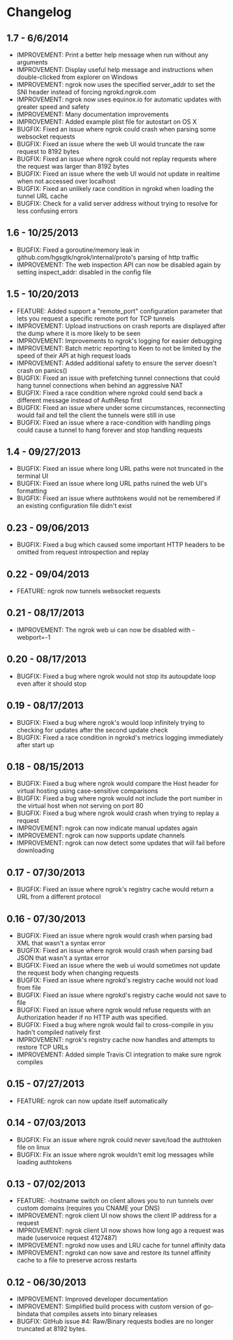 # Changelog
## 1.7 - 6/6/2014
- IMPROVEMENT: Print a better help message when run without any arguments
- IMPROVEMENT: Display useful help message and instructions when double-clicked from explorer on Windows
- IMPROVEMENT: ngrok now uses the specified server_addr to set the SNI header instead of forcing ngrokd.ngrok.com
- IMPROVEMENT: ngrok now uses equinox.io for automatic updates with greater speed and safety
- IMPROVEMENT: Many documentation improvements
- IMPROVEMENT: Added example plist file for autostart on OS X
- BUGFIX: Fixed an issue where ngrok could crash when parsing some websocket requests
- BUGFIX: Fixed an issue where the web UI would truncate the raw request to 8192 bytes
- BUGFIX: Fixed an issue where ngrok could not replay requests where the request was larger than 8192 bytes
- BUGFIX: Fixed an issue where the web UI would not update in realtime when not accessed over localhost
- BUGFIX: Fixed an unlikely race condition in ngrokd when loading the tunnel URL cache
- BUGFIX: Check for a valid server address without trying to resolve for less confusing errors

## 1.6 -  10/25/2013
- BUGFIX: Fixed a goroutine/memory leak in github.com/hgsgtk/ngrok/internal/proto's parsing of http traffic
- IMPROVEMENT: The web inspection API can now be disabled again by setting inspect_addr: disabled in the config file

## 1.5 - 10/20/2013
- FEATURE: Added support a "remote_port" configuration parameter that lets you request a specific remote port for TCP tunnels
- IMPROVEMENT: Upload instructions on crash reports are displayed after the dump where it is more likely to be seen
- IMPROVEMENT: Improvements to ngrok's logging for easier debugging
- IMPROVEMENT: Batch metric reporting to Keen to not be limited by the speed of their API at high request loads
- IMPROVEMENT: Added additional safety to ensure the server doesn't crash on panics()
- BUGFIX: Fixed an issue with prefetching tunnel connections that could hang tunnel connections when behind an aggressive NAT
- BUGFIX: Fixed a race condition where ngrokd could send back a different message instead of AuthResp first
- BUGFIX: Fixed an issue where under some circumstances, reconnecting would fail and tell the client the tunnels were still in use
- BUGFIX: Fixed an issue where a race-condition with handling pings could cause a tunnel to hang forever and stop handling requests

## 1.4 - 09/27/2013
- BUGFIX: Fixed an issue where long URL paths were not truncated in the terminal UI
- BUGFIX: Fixed an issue where long URL paths ruined the web UI's formatting
- BUGFIX: Fixed an issue where authtokens would not be remembered if an existing configuration file didn't exist

## 0.23 - 09/06/2013
- BUGFIX: Fixed a bug which caused some important HTTP headers to be omitted from request introspection and replay

## 0.22 - 09/04/2013
- FEATURE: ngrok now tunnels websocket requests

## 0.21 - 08/17/2013
- IMPROVEMENT: The ngrok web ui can now be disabled with -webport=-1

## 0.20 - 08/17/2013
- BUGFIX: Fixed a bug where ngrok would not stop its autoupdate loop even after it should stop

## 0.19 - 08/17/2013
- BUGFIX: Fixed a bug where ngrok's would loop infinitely trying to checking for updates after the second update check
- BUGFIX: Fixed a race condition in ngrokd's metrics logging immediately after start up

## 0.18 - 08/15/2013
- BUGFIX: Fixed a bug where ngrok would compare the Host header for virtual hosting using case-sensitive comparisons
- BUGFIX: Fixed a bug where ngrok would not include the port number in the virtual host when not serving on port 80
- BUGFIX: Fixed a bug where ngrok would crash when trying to replay a request
- IMPROVEMENT: ngrok can now indicate manual updates again
- IMPROVEMENT: ngrok can now supports update channels
- IMPROVEMENT: ngrok can now detect some updates that will fail before downloading

## 0.17 - 07/30/2013
- BUGFIX: Fixed an issue where ngrok's registry cache would return a URL from a different protocol

## 0.16 - 07/30/2013
- BUGFIX: Fixed an issue where ngrok would crash when parsing bad XML that wasn't a syntax error
- BUGFIX: Fixed an issue where ngrok would crash when parsing bad JSON that wasn't a syntax error
- BUGFIX: Fixed an issue where the web ui would sometimes not update the request body when changing requests
- BUGFIX: Fixed an issue where ngrokd's registry cache would not load from file
- BUGFIX: Fixed an issue where ngrokd's registry cache would not save to file
- BUGFIX: Fixed an issue where ngrok would refuse requests with an Authorization header if no HTTP auth was specified.
- BUGFIX: Fixed a bug where ngrok would fail to cross-compile in you hadn't compiled natively first
- IMPROVEMENT: ngrok's registry cache now handles and attempts to restore TCP URLs
- IMPROVEMENT: Added simple Travis CI integration to make sure ngrok compiles

## 0.15 - 07/27/2013
- FEATURE: ngrok can now update itself automatically

## 0.14 - 07/03/2013
- BUGFIX: Fix an issue where ngrok could never save/load the authtoken file on linux
- BUGFIX: Fix an issue where ngrok wouldn't emit log messages while loading authtokens

## 0.13 - 07/02/2013
- FEATURE: -hostname switch on client allows you to run tunnels over custom domains (requires you CNAME your DNS)
- IMPROVEMENT: ngrok client UI now shows the client IP address for a request
- IMPROVEMENT: ngrok client UI now shows how long ago a request was made (uservoice request 4127487)
- IMPROVEMENT: ngrokd now uses and LRU cache for tunnel affinity data
- IMPROVEMENT: ngrokd can now save and restore its tunnel affinity cache to a file to preserve across restarts

## 0.12 - 06/30/2013
- IMPROVEMENT: Improved developer documentation
- IMPROVEMENT: Simplified build process with custom version of go-bindata that compiles assets into binary releases
- BUGFIX: GitHub issue #4: Raw/Binary requests bodies are no longer truncated at 8192 bytes.
